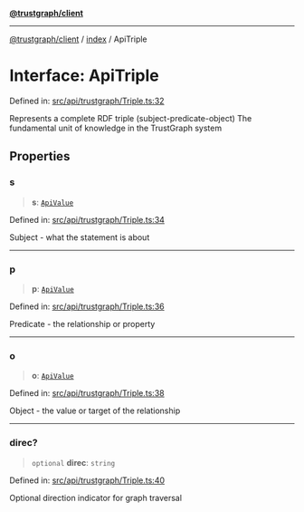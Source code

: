[**@trustgraph/client**](../../README.md)

***

[@trustgraph/client](../../README.md) / [index](../README.md) / ApiTriple

# Interface: ApiTriple

Defined in: [src/api/trustgraph/Triple.ts:32](https://github.com/trustgraph-ai/trustgraph-ts-client/blob/dd779923b4eaffccd17ba61aaee70d2766e28e49/src/api/trustgraph/Triple.ts#L32)

Represents a complete RDF triple (subject-predicate-object)
The fundamental unit of knowledge in the TrustGraph system

## Properties

### s

> **s**: [`ApiValue`](ApiValue.md)

Defined in: [src/api/trustgraph/Triple.ts:34](https://github.com/trustgraph-ai/trustgraph-ts-client/blob/dd779923b4eaffccd17ba61aaee70d2766e28e49/src/api/trustgraph/Triple.ts#L34)

Subject - what the statement is about

***

### p

> **p**: [`ApiValue`](ApiValue.md)

Defined in: [src/api/trustgraph/Triple.ts:36](https://github.com/trustgraph-ai/trustgraph-ts-client/blob/dd779923b4eaffccd17ba61aaee70d2766e28e49/src/api/trustgraph/Triple.ts#L36)

Predicate - the relationship or property

***

### o

> **o**: [`ApiValue`](ApiValue.md)

Defined in: [src/api/trustgraph/Triple.ts:38](https://github.com/trustgraph-ai/trustgraph-ts-client/blob/dd779923b4eaffccd17ba61aaee70d2766e28e49/src/api/trustgraph/Triple.ts#L38)

Object - the value or target of the relationship

***

### direc?

> `optional` **direc**: `string`

Defined in: [src/api/trustgraph/Triple.ts:40](https://github.com/trustgraph-ai/trustgraph-ts-client/blob/dd779923b4eaffccd17ba61aaee70d2766e28e49/src/api/trustgraph/Triple.ts#L40)

Optional direction indicator for graph traversal
